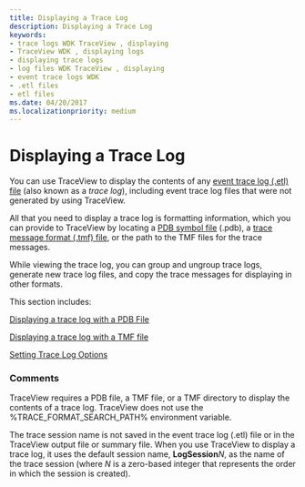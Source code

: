 ```yaml
---
title: Displaying a Trace Log
description: Displaying a Trace Log
keywords:
- trace logs WDK TraceView , displaying
- TraceView WDK , displaying logs
- displaying trace logs
- log files WDK TraceView , displaying
- event trace logs WDK
- .etl files
- etl files
ms.date: 04/20/2017
ms.localizationpriority: medium
---
```


# Displaying a Trace Log


You can use TraceView to display the contents of any [event trace log (.etl) file](trace-level.md) (also known as a *trace log*), including event trace log files that were not generated by using TraceView.

All that you need to display a trace log is formatting information, which you can provide to TraceView by locating a [PDB symbol file](pdb-symbol-files.md) (.pdb), a [trace message format (.tmf) file](trace-message-format-file.md), or the path to the TMF files for the trace messages.

While viewing the trace log, you can group and ungroup trace logs, generate new trace log files, and copy the trace messages for displaying in other formats.

This section includes:

[Displaying a trace log with a PDB File](displaying-a-trace-log-with-a-pdb-file.md)

[Displaying a trace log with a TMF file](displaying-a-trace-log-with-a-tmf-file.md)

[Setting Trace Log Options](setting-trace-log-options.md)

### <span id="comments"></span><span id="COMMENTS"></span>Comments

TraceView requires a PDB file, a TMF file, or a TMF directory to display the contents of a trace log. TraceView does not use the %TRACE\_FORMAT\_SEARCH\_PATH% environment variable.

The trace session name is not saved in the event trace log (.etl) file or in the TraceView output file or summary file. When you use TraceView to display a trace log, it uses the default session name, **LogSession***N*, as the name of the trace session (where *N* is a zero-based integer that represents the order in which the session is created).

 

 





